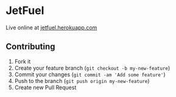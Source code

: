 # JetFuel

Live online at <a href="http://jetfuel.herokuapp.com">jetfuel.herokuapp.com</a>

## Contributing

1. Fork it
2. Create your feature branch (`git checkout -b my-new-feature`)
3. Commit your changes (`git commit -am 'Add some feature'`)
4. Push to the branch (`git push origin my-new-feature`)
5. Create new Pull Request
